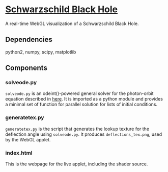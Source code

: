 # [Schwarzschild Black Hole](http://spiro.fisica.unipd.it/~antonell/schwarzschild/)

A real-time WebGL visualization of a Schwarzschild Black Hole.

## Dependencies

python2, numpy, scipy, matplotlib

## Components

### solveode.py

`solveode.py` is an odeint()-powered general solver for the photon-orbit equation described in [here](http://spiro.fisica.unipd.it/~antonell/schwarzschild/). It is imported as a python module and provides a minimal set of function for parallel solution for lists of initial conditions.

### generatetex.py

`generatetex.py` is the script that generates the lookup texture for the deflection angle using `solveode.py`. It produces `deflections_tex.png`, used by the WebGL applet.

### index.html

This is the webpage for the live applet, including the shader source.
